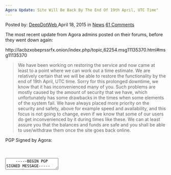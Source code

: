```yaml
---
Agora Update: Site Will Be Back By The End Of 19th April, UTC Time"
---
```

<article class="post-listing post-10021 post type-post status-publish format-standard hentry category-news tag-agora tag-update">
    <div class="post-inner">
        <span>Posted by: <a href="https://www.deepdotweb.com/author/admin/" title="">DeepDotWeb </a></span>
    <span>April 18, 2015</span>
    <span>in <a href="https://www.deepdotweb.com/category/news/" rel="category tag">News</a></span>
    <span><a href="https://www.deepdotweb.com/2015/04/18/agora-update-19th-april/#comments">61 Comments</a></span>
    </p>
    <div class="clear"></div>
    <div class="entry">
    <p>The most recent update from Agora admins posted on their forums, before they went down again:</p>
    <p>http://lacbzxobeprssrfx.onion/index.php/topic,62254.msg11135370.html#msg11135370</p>
    <blockquote><p>We have been working on restoring the service and now came at least to a point where we can work out a time estimate. We are relatively certain that we will be able to restore the functionality by the end of 19th April, UTC time. Sorry for this prolonged downtime, we know that it has inconvenienced many of you. Such problems are mostly caused by the amount of security that we have, which unfortunately has some drawbacks in the times when some elements of the system fail. We have always placed more priority on the security and safety, above for example speed and availability, and this focus is not going to change, even if we know that some of our users do get inconvenienced by it during times like these. We can at least assure you that the balances and funds are safe and you shall be able to use/withdraw them once the site goes back online.</p></blockquote>
    <p>PGP Signed by Agora:</p>
    <div id="crayon-5957d66f103d1308748529" class="crayon-syntax crayon-theme-classic crayon-font-monaco crayon-os-pc print-yes notranslate" data-settings=" minimize scroll-mouseover" style=" margin-top: 12px; margin-bottom: 12px; font-size: 12px !important; line-height: 15px !important;">
    <div class="crayon-toolbar" data-settings=" mouseover overlay hide delay" style="font-size: 12px !important;height: 18px !important; line-height: 18px !important;"><span class="crayon-title"></span>
    <div class="crayon-tools" style="font-size: 12px !important;height: 18px !important; line-height: 18px !important;"><div class="crayon-button crayon-nums-button" title="Toggle Line Numbers"><div class="crayon-button-icon"></div></div><div class="crayon-button crayon-plain-button" title="Toggle Plain Code"><div class="crayon-button-icon"></div></div><div class="crayon-button crayon-wrap-button" title="Toggle Line Wrap"><div class="crayon-button-icon"></div></div><div class="crayon-button crayon-expand-button" title="Expand Code"><div class="crayon-button-icon"></div></div><div class="crayon-button crayon-copy-button" title="Copy"><div class="crayon-button-icon"></div></div><div class="crayon-button crayon-popup-button" title="Open Code In New Window"><div class="crayon-button-icon"></div></div></div></div>
    <div class="crayon-info" style="min-height: 16.8px !important; line-height: 16.8px !important;"></div>
    <div class="crayon-plain-wrap"><textarea wrap="soft" class="crayon-plain print-no" data-settings="dblclick" readonly style="-moz-tab-size:4; -o-tab-size:4; -webkit-tab-size:4; tab-size:4; font-size: 12px !important; line-height: 15px !important;">
    -----BEGIN PGP SIGNED MESSAGE-----
    Hash: SHA512
    
    We have been working on restoring the service and now came at least to a point where we can work out a time estimate. We are relatively certain that we will be able to restore the functionality by the end of 19th April, UTC time.
    Sorry for this prolonged downtime, we know that it has inconvenienced many of you.
    Such problems are mostly caused by the amount of security that we have, which unfortunately has some drawbacks in the times when some elements of the system fail. We have always placed more priority on the security and safety, above for example speed and availability, and this focus is not going to change, even if we know that some of our users do get inconvenienced by it during times like these.
    We can at least assure you that the balances and funds are safe and you shall be able to use/withdraw them once the site goes back online.
    -----BEGIN PGP SIGNATURE-----
    
    iQIcBAEBCgAGBQJVMEWjAAoJELCkZxCnK9YVi5UP/A2r0dVssBqf1oM+GcZlasV4
    KXMz/eDz8soP51mWzhLAkCmLXdJTR08RL5TH98dtyEi8Qlznu8W6PG0dKMqSIq9y
    euwl7xN6nD7/uvpN6BRjF+yOyadFpDD1QD8t+Tojs10s+OJ6UBbHh+zfRUxj9GCO
    mdzNo0eIb0XlZ4ti3Za9CeeVKcF/DAOxXMw39KHB3K0FNgTxo58nonvzpVAONHB8
    BcCkirnJTHDSqERXQlIpWS2+Yf0dSfLrUnqd2t1vRfXFzS1JEIKlIPqCtOeSLYEO
    +oJdshRRGd3N/AdoDfhrt9MproqbVs41e+35z62sN3wPZXsraSt8S4cuPsydSju8
    64ZKgN7eisYL+9BBKgHMzlNSJgEHtKpPxu+d8PMretzXJyuQ0iQbwbWKb1h7SAbr
    y5TWHqim6gXXKWRl5gRWTP83SZsoEA9QgG3kWHVDrjaTWKp7RhIT7zBjgFGXVNGB
    /rhU3xdr1kkxgIP44W0JPeTG22MDFZ/pAWBT2gxY0TDPepjTwi4x97rxjlLBzlJu
    HBil/xez2qgbX61+FshncVf1bg/CsTYhmmFGsLKxcFaZdtW4HkygT8kimrqYCIZw
    d7lNt+tgRfniBFzyDA+OUa/NMYdTTBpejDGbBKJijSmf4xfAIi3o0MDqo3qnMMg3
    1Ib2hUJG85DcKy5CUR5v
    =c+1l
    -----END PGP SIGNATURE-----</textarea></div>
    <div class="crayon-main" style="">
    <table class="crayon-table">
    <tr class="crayon-row">
    <td class="crayon-nums " data-settings="show">
    <div class="crayon-nums-content" style="font-size: 12px !important; line-height: 15px !important;"><div class="crayon-num" data-line="crayon-5957d66f103d1308748529-1">1</div><div class="crayon-num crayon-striped-num" data-line="crayon-5957d66f103d1308748529-2">2</div><div class="crayon-num" data-line="crayon-5957d66f103d1308748529-3">3</div><div class="crayon-num crayon-striped-num" data-line="crayon-5957d66f103d1308748529-4">4</div><div class="crayon-num" data-line="crayon-5957d66f103d1308748529-5">5</div><div class="crayon-num crayon-striped-num" data-line="crayon-5957d66f103d1308748529-6">6</div><div class="crayon-num" data-line="crayon-5957d66f103d1308748529-7">7</div><div class="crayon-num crayon-striped-num" data-line="crayon-5957d66f103d1308748529-8">8</div><div class="crayon-num" data-line="crayon-5957d66f103d1308748529-9">9</div><div class="crayon-num crayon-striped-num" data-line="crayon-5957d66f103d1308748529-10">10</div><div class="crayon-num" data-line="crayon-5957d66f103d1308748529-11">11</div><div class="crayon-num crayon-striped-num" data-line="crayon-5957d66f103d1308748529-12">12</div><div class="crayon-num" data-line="crayon-5957d66f103d1308748529-13">13</div><div class="crayon-num crayon-striped-num" data-line="crayon-5957d66f103d1308748529-14">14</div><div class="crayon-num" data-line="crayon-5957d66f103d1308748529-15">15</div><div class="crayon-num crayon-striped-num" data-line="crayon-5957d66f103d1308748529-16">16</div><div class="crayon-num" data-line="crayon-5957d66f103d1308748529-17">17</div><div class="crayon-num crayon-striped-num" data-line="crayon-5957d66f103d1308748529-18">18</div><div class="crayon-num" data-line="crayon-5957d66f103d1308748529-19">19</div><div class="crayon-num crayon-striped-num" data-line="crayon-5957d66f103d1308748529-20">20</div><div class="crayon-num" data-line="crayon-5957d66f103d1308748529-21">21</div><div class="crayon-num crayon-striped-num" data-line="crayon-5957d66f103d1308748529-22">22</div><div class="crayon-num" data-line="crayon-5957d66f103d1308748529-23">23</div></div>
    </td>
    <td class="crayon-code"><div class="crayon-pre" style="font-size: 12px !important; line-height: 15px !important; -moz-tab-size:4; -o-tab-size:4; -webkit-tab-size:4; tab-size:4;"><div class="crayon-line" id="crayon-5957d66f103d1308748529-1"><span class="crayon-o">--</span><span class="crayon-o">--</span><span class="crayon-o">-</span><span class="crayon-e">BEGIN </span><span class="crayon-e">PGP </span><span class="crayon-t">SIGNED</span><span class="crayon-h"> </span><span class="crayon-v">MESSAGE</span><span class="crayon-o">--</span><span class="crayon-o">--</span><span class="crayon-o">-</span></div><div class="crayon-line crayon-striped-line" id="crayon-5957d66f103d1308748529-2"><span class="crayon-v">Hash</span><span class="crayon-o">:</span><span class="crayon-h"> </span><span class="crayon-e">SHA512</span></div><div class="crayon-line" id="crayon-5957d66f103d1308748529-3">&nbsp;</div><div class="crayon-line crayon-striped-line" id="crayon-5957d66f103d1308748529-4"><span class="crayon-e">We </span><span class="crayon-e">have </span><span class="crayon-e">been </span><span class="crayon-e">working </span><span class="crayon-e">on </span><span class="crayon-e">restoring </span><span class="crayon-e">the </span><span class="crayon-e">service </span><span class="crayon-st">and</span><span class="crayon-h"> </span><span class="crayon-e">now </span><span class="crayon-e">came </span><span class="crayon-e">at </span><span class="crayon-e">least </span><span class="crayon-st">to</span><span class="crayon-h"> </span><span class="crayon-i">a</span><span class="crayon-h"> </span><span class="crayon-e">point </span><span class="crayon-e">where </span><span class="crayon-e">we </span><span class="crayon-e">can </span><span class="crayon-e">work </span><span class="crayon-i">out</span><span class="crayon-h"> </span><span class="crayon-i">a</span><span class="crayon-h"> </span><span class="crayon-e">time </span><span class="crayon-v">estimate</span><span class="crayon-sy">.</span><span class="crayon-h"> </span><span class="crayon-e">We </span><span class="crayon-e">are </span><span class="crayon-e">relatively </span><span class="crayon-e">certain </span><span class="crayon-e">that </span><span class="crayon-e">we </span><span class="crayon-e">will </span><span class="crayon-e">be </span><span class="crayon-e">able </span><span class="crayon-st">to</span><span class="crayon-h"> </span><span class="crayon-e">restore </span><span class="crayon-e">the </span><span class="crayon-e">functionality </span><span class="crayon-e">by </span><span class="crayon-e">the </span><span class="crayon-st">end</span><span class="crayon-h"> </span><span class="crayon-i">of</span><span class="crayon-h"> </span><span class="crayon-cn">19th</span><span class="crayon-h"> </span><span class="crayon-v">April</span><span class="crayon-sy">,</span><span class="crayon-h"> </span><span class="crayon-e">UTC </span><span class="crayon-v">time</span><span class="crayon-sy">.</span></div><div class="crayon-line" id="crayon-5957d66f103d1308748529-5"><span class="crayon-e">Sorry </span><span class="crayon-st">for</span><span class="crayon-h"> </span><span class="crayon-r">this</span><span class="crayon-h"> </span><span class="crayon-e">prolonged </span><span class="crayon-v">downtime</span><span class="crayon-sy">,</span><span class="crayon-h"> </span><span class="crayon-e">we </span><span class="crayon-e">know </span><span class="crayon-e">that </span><span class="crayon-e">it </span><span class="crayon-e">has </span><span class="crayon-e">inconvenienced </span><span class="crayon-e">many </span><span class="crayon-e">of </span><span class="crayon-v">you</span><span class="crayon-sy">.</span></div><div class="crayon-line crayon-striped-line" id="crayon-5957d66f103d1308748529-6"><span class="crayon-e">Such </span><span class="crayon-e">problems </span><span class="crayon-e">are </span><span class="crayon-e">mostly </span><span class="crayon-e">caused </span><span class="crayon-e">by </span><span class="crayon-e">the </span><span class="crayon-e">amount </span><span class="crayon-e">of </span><span class="crayon-e">security </span><span class="crayon-e">that </span><span class="crayon-e">we </span><span class="crayon-v">have</span><span class="crayon-sy">,</span><span class="crayon-h"> </span><span class="crayon-e">which </span><span class="crayon-e">unfortunately </span><span class="crayon-e">has </span><span class="crayon-e">some </span><span class="crayon-e">drawbacks </span><span class="crayon-st">in</span><span class="crayon-h"> </span><span class="crayon-e">the </span><span class="crayon-e">times </span><span class="crayon-e">when </span><span class="crayon-e">some </span><span class="crayon-e">elements </span><span class="crayon-e">of </span><span class="crayon-e">the </span><span class="crayon-e">system </span><span class="crayon-v">fail</span><span class="crayon-sy">.</span><span class="crayon-h"> </span><span class="crayon-e">We </span><span class="crayon-e">have </span><span class="crayon-e">always </span><span class="crayon-e">placed </span><span class="crayon-e">more </span><span class="crayon-e">priority </span><span class="crayon-e">on </span><span class="crayon-e">the </span><span class="crayon-e">security </span><span class="crayon-st">and</span><span class="crayon-h"> </span><span class="crayon-v">safety</span><span class="crayon-sy">,</span><span class="crayon-h"> </span><span class="crayon-e">above </span><span class="crayon-st">for</span><span class="crayon-h"> </span><span class="crayon-e">example </span><span class="crayon-e">speed </span><span class="crayon-st">and</span><span class="crayon-h"> </span><span class="crayon-v">availability</span><span class="crayon-sy">,</span><span class="crayon-h"> </span><span class="crayon-st">and</span><span class="crayon-h"> </span><span class="crayon-r">this</span><span class="crayon-h"> </span><span class="crayon-e">focus </span><span class="crayon-st">is</span><span class="crayon-h"> </span><span class="crayon-st">not</span><span class="crayon-h"> </span><span class="crayon-e">going </span><span class="crayon-st">to</span><span class="crayon-h"> </span><span class="crayon-v">change</span><span class="crayon-sy">,</span><span class="crayon-h"> </span><span class="crayon-e">even </span><span class="crayon-st">if</span><span class="crayon-h"> </span><span class="crayon-e">we </span><span class="crayon-e">know </span><span class="crayon-e">that </span><span class="crayon-e">some </span><span class="crayon-e">of </span><span class="crayon-e">our </span><span class="crayon-e">users </span><span class="crayon-st">do</span><span class="crayon-h"> </span><span class="crayon-e">get </span><span class="crayon-e">inconvenienced </span><span class="crayon-e">by </span><span class="crayon-e">it </span><span class="crayon-e">during </span><span class="crayon-e">times </span><span class="crayon-e">like </span><span class="crayon-v">these</span><span class="crayon-sy">.</span></div><div class="crayon-line" id="crayon-5957d66f103d1308748529-7"><span class="crayon-e">We </span><span class="crayon-e">can </span><span class="crayon-e">at </span><span class="crayon-e">least </span><span class="crayon-e">assure </span><span class="crayon-e">you </span><span class="crayon-e">that </span><span class="crayon-e">the </span><span class="crayon-e">balances </span><span class="crayon-st">and</span><span class="crayon-h"> </span><span class="crayon-e">funds </span><span class="crayon-e">are </span><span class="crayon-e">safe </span><span class="crayon-st">and</span><span class="crayon-h"> </span><span class="crayon-e">you </span><span class="crayon-e">shall </span><span class="crayon-e">be </span><span class="crayon-e">able </span><span class="crayon-st">to</span><span class="crayon-h"> </span><span class="crayon-st">use</span><span class="crayon-o">/</span><span class="crayon-e">withdraw </span><span class="crayon-e">them </span><span class="crayon-e">once </span><span class="crayon-e">the </span><span class="crayon-e">site </span><span class="crayon-e">goes </span><span class="crayon-e">back </span><span class="crayon-v">online</span><span class="crayon-sy">.</span></div><div class="crayon-line crayon-striped-line" id="crayon-5957d66f103d1308748529-8"><span class="crayon-o">--</span><span class="crayon-o">--</span><span class="crayon-o">-</span><span class="crayon-e">BEGIN </span><span class="crayon-e">PGP </span><span class="crayon-v">SIGNATURE</span><span class="crayon-o">--</span><span class="crayon-o">--</span><span class="crayon-o">-</span></div><div class="crayon-line" id="crayon-5957d66f103d1308748529-9">&nbsp;</div><div class="crayon-line crayon-striped-line" id="crayon-5957d66f103d1308748529-10"><span class="crayon-v">iQIcBAEBCgAGBQJVMEWjAAoJELCkZxCnK9YVi5UP</span><span class="crayon-o">/</span><span class="crayon-v">A2r0dVssBqf1oM</span><span class="crayon-o">+</span><span class="crayon-e">GcZlasV4</span></div><div class="crayon-line" id="crayon-5957d66f103d1308748529-11"><span class="crayon-v">KXMz</span><span class="crayon-o">/</span><span class="crayon-e">eDz8soP51mWzhLAkCmLXdJTR08RL5TH98dtyEi8Qlznu8W6PG0dKMqSIq9y</span></div><div class="crayon-line crayon-striped-line" id="crayon-5957d66f103d1308748529-12"><span class="crayon-v">euwl7xN6nD7</span><span class="crayon-o">/</span><span class="crayon-v">uvpN6BRjF</span><span class="crayon-o">+</span><span class="crayon-v">yOyadFpDD1QD8t</span><span class="crayon-o">+</span><span class="crayon-v">Tojs10s</span><span class="crayon-o">+</span><span class="crayon-v">OJ6UBbHh</span><span class="crayon-o">+</span><span class="crayon-e">zfRUxj9GCO</span></div><div class="crayon-line" id="crayon-5957d66f103d1308748529-13"><span class="crayon-v">mdzNo0eIb0XlZ4ti3Za9CeeVKcF</span><span class="crayon-o">/</span><span class="crayon-e">DAOxXMw39KHB3K0FNgTxo58nonvzpVAONHB8</span></div><div class="crayon-line crayon-striped-line" id="crayon-5957d66f103d1308748529-14"><span class="crayon-v">BcCkirnJTHDSqERXQlIpWS2</span><span class="crayon-o">+</span><span class="crayon-v">Yf0dSfLrUnqd2t1vRfXFzS1JEIKlIPqCtOeSLYEO</span></div><div class="crayon-line" id="crayon-5957d66f103d1308748529-15"><span class="crayon-o">+</span><span class="crayon-v">oJdshRRGd3N</span><span class="crayon-o">/</span><span class="crayon-v">AdoDfhrt9MproqbVs41e</span><span class="crayon-o">+</span><span class="crayon-cn">35z62sN3wPZXsraSt8S4cuPsydSju8</span></div><div class="crayon-line crayon-striped-line" id="crayon-5957d66f103d1308748529-16"><span class="crayon-cn">64ZKgN7eisYL</span><span class="crayon-o">+</span><span class="crayon-cn">9BBKgHMzlNSJgEHtKpPxu</span><span class="crayon-o">+</span><span class="crayon-e">d8PMretzXJyuQ0iQbwbWKb1h7SAbr</span></div><div class="crayon-line" id="crayon-5957d66f103d1308748529-17"><span class="crayon-v">y5TWHqim6gXXKWRl5gRWTP83SZsoEA9QgG3kWHVDrjaTWKp7RhIT7zBjgFGXVNGB</span></div><div class="crayon-line crayon-striped-line" id="crayon-5957d66f103d1308748529-18"><span class="crayon-o">/</span><span class="crayon-v">rhU3xdr1kkxgIP44W0JPeTG22MDFZ</span><span class="crayon-o">/</span><span class="crayon-e">pAWBT2gxY0TDPepjTwi4x97rxjlLBzlJu</span></div><div class="crayon-line" id="crayon-5957d66f103d1308748529-19"><span class="crayon-v">HBil</span><span class="crayon-o">/</span><span class="crayon-v">xez2qgbX61</span><span class="crayon-o">+</span><span class="crayon-v">FshncVf1bg</span><span class="crayon-o">/</span><span class="crayon-e">CsTYhmmFGsLKxcFaZdtW4HkygT8kimrqYCIZw</span></div><div class="crayon-line crayon-striped-line" id="crayon-5957d66f103d1308748529-20"><span class="crayon-v">d7lNt</span><span class="crayon-o">+</span><span class="crayon-v">tgRfniBFzyDA</span><span class="crayon-o">+</span><span class="crayon-v">OUa</span><span class="crayon-o">/</span><span class="crayon-i">NMYdTTBpejDGbBKJijSmf4xfAIi3o0MDqo3qnMMg3</span></div><div class="crayon-line" id="crayon-5957d66f103d1308748529-21"><span class="crayon-cn">1Ib2hUJG85DcKy5CUR5v</span></div><div class="crayon-line crayon-striped-line" id="crayon-5957d66f103d1308748529-22"><span class="crayon-o">=</span><span class="crayon-v">c</span><span class="crayon-o">+</span><span class="crayon-cn">1l</span></div><div class="crayon-line" id="crayon-5957d66f103d1308748529-23"><span class="crayon-o">--</span><span class="crayon-o">--</span><span class="crayon-o">-</span><span class="crayon-st">END</span><span class="crayon-h"> </span><span class="crayon-e">PGP </span><span class="crayon-v">SIGNATURE</span><span class="crayon-o">--</span><span class="crayon-o">--</span><span class="crayon-o">-</span></div></div></td>
    </tr>
    </table>
    </div>
    </div>
    
    <p>
    &nbsp;</p>
    </div>
    <a href="https://www.deepdotweb.com/tag/agora/" rel="tag">agora</a> <a href="https://www.deepdotweb.com/tag/update/" rel="tag">update</a></span> <span style="display:none" class="updated">2015-04-18</span>
    <div style="display:none" class="vcard author" itemprop="author" itemscope itemtype="http://schema.org/Person"><strong class="fn" itemprop="name">
    
